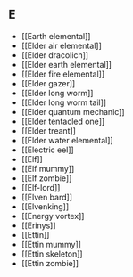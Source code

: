 ## E
- [[Earth elemental]]
- [[Elder air elemental]]
- [[Elder dracolich]]
- [[Elder earth elemental]]
- [[Elder fire elemental]]
- [[Elder gazer]]
- [[Elder long worm]]
- [[Elder long worm tail]]
- [[Elder quantum mechanic]]
- [[Elder tentacled one]]
- [[Elder treant]]
- [[Elder water elemental]]
- [[Electric eel]]
- [[Elf]]
- [[Elf mummy]]
- [[Elf zombie]]
- [[Elf-lord]]
- [[Elven bard]]
- [[Elvenking]]
- [[Energy vortex]]
- [[Erinys]]
- [[Ettin]]
- [[Ettin mummy]]
- [[Ettin skeleton]]
- [[Ettin zombie]]
